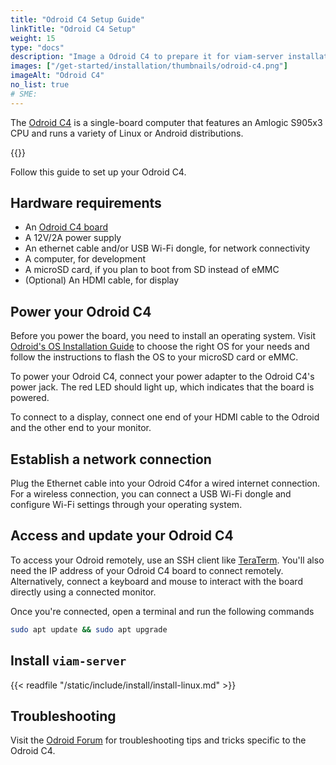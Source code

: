```yaml
---
title: "Odroid C4 Setup Guide"
linkTitle: "Odroid C4 Setup"
weight: 15
type: "docs"
description: "Image a Odroid C4 to prepare it for viam-server installation."
images: ["/get-started/installation/thumbnails/odroid-c4.png"]
imageAlt: "Odroid C4"
no_list: true
# SME:
---
```


The [Odroid C4](https://wiki.odroid.com/start) is a single-board computer that features an Amlogic S905x3 CPU and runs a variety of Linux or Android distributions.

{{<imgproc src="get-started/installation/thumbnails/odroid-c4.png" alt="The Odroid C4 single board computer." resize="350x" declaredimensions=true >}}

Follow this guide to set up your Odroid C4.

## Hardware requirements

- An [Odroid C4 board](https://www.hardkernel.com/shop/odroid-c4/)
- A 12V/2A power supply
- An ethernet cable and/or USB Wi-Fi dongle, for network connectivity
- A computer, for development
- A microSD card, if you plan to boot from SD instead of eMMC
- (Optional) An HDMI cable, for display

## Power your Odroid C4

Before you power the board, you need to install an operating system.
Visit [Odroid's OS Installation Guide](https://wiki.odroid.com/getting_started/os_installation_guide#os_installation_guide) to choose the right OS for your needs and follow the instructions to flash the OS to your microSD card or eMMC.

To power your Odroid C4, connect your power adapter to the Odroid C4's power jack.
The red LED should light up, which indicates that the board is powered.

To connect to a display, connect one end of your HDMI cable to the Odroid and the other end to your monitor.

## Establish a network connection

Plug the Ethernet cable into your Odroid C4for a wired internet connection.
For a wireless connection, you can connect a USB Wi-Fi dongle and configure Wi-Fi settings through your operating system.

## Access and update your Odroid C4

To access your Odroid remotely, use an SSH client like [TeraTerm](https://teratermproject.github.io/index-en.html).
You'll also need the IP address of your Odroid C4 board to connect remotely.
Alternatively, connect a keyboard and mouse to interact with the board directly using a connected monitor.

Once you're connected, open a terminal and run the following commands

```sh {class="command-line" data-prompt="$"}
sudo apt update && sudo apt upgrade
```

## Install `viam-server`

{{< readfile "/static/include/install/install-linux.md" >}}

## Troubleshooting

Visit the [Odroid Forum](https://forum.odroid.com/index.php) for troubleshooting tips and tricks specific to the Odroid C4.
